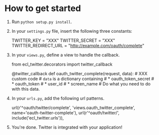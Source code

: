 How to get started
==================

1. Run `python setup.py install`.

2. In your `settings.py` file, insert the following three constants:

    TWITTER_KEY = "XXX"
    TWITTER_SECRET = "XXX"
    TWITTER_REDIRECT_URL = "http://example.com/oauth/complete"

3. In your `views.py`, define a view to handle the callback.

    from ecl_twitter.decorators import twitter_callback

    @twitter_callback
    def oauth_twitter_complete(request, data):
        # XXX custom code
        # `data` is a dictionary containing
        # * oauth_token_secret
        # * oauth_token
        # * user_id
        # * screen_name
        # Do what you need to do with this data.

3. In your `urls.py`, add the following url patterns.

    url(r'^oauth/twitter/complete', 'views.oauth_twitter_complete',
        name='oauth-twitter-complete'),
    url(r'^oauth/twitter/', include('ecl_twitter.urls')),

4. You're done. Twitter is integrated with your application!

